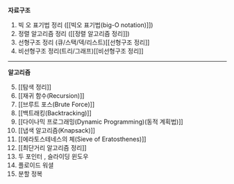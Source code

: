 **자료구조**


1. 빅 오 표기법 정리 ([[빅오 표기법(big-O notation)]])
2. 정렬 알고리즘 정리 ([[정렬 알고리즘 정리]])
3. 선형구조 정리 (큐/스택/덱/리스트)[[선형구조 정리]]
4. 비선형구조 정리(트리/그래프)[[비선형구조 정리]]

---
**알고리즘**


5. [[탐색 정리]]
6. [[재귀 함수(Recursion)]]
7. [[브루트 포스(Brute Force)]]
8. [[백트래킹(Backtracking)]]
9. [[다이나믹 프로그래밍(Dynamic Programming)(동적 계획법)]]
10. [[냅색 알고리즘(Knapsack)]]
11. [[에라토스테네스의 체(Sieve of Eratosthenes)]]
12. [[최단거리 알고리즘 정리]]
13. 두 포인터 , 슬라이딩 윈도우
14. 플로이드 워셜
15. 분할 정복




